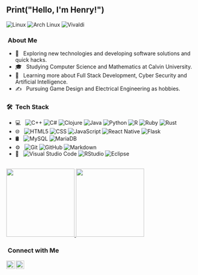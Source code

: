 <h2> Print("Hello, I'm Henry!")</h2>

  ![Linux](https://img.shields.io/badge/Linux-FCC624?style=for-the-badge&logo=linux&logoColor=black)
  ![Arch Linux](https://img.shields.io/badge/Arch_Linux-1793D1?style=for-the-badge&logo=arch-linux&logoColor=white)
  ![Vivaldi](https://img.shields.io/badge/Vivaldi-EF3939?style=for-the-badge&logo=Vivaldi&logoColor=white)

<h3>   &nbsp;About Me </h3>

- 🤔 &nbsp; Exploring new technologies and developing software solutions and quick hacks.
- 🎓 &nbsp; Studying Computer Science and Mathematics at Calvin University.
- 🌱 &nbsp; Learning more about Full Stack Development, Cyber Security and Artificial Intelligence.
- ✍️ &nbsp; Pursuing Game Design and Electrical Engineering as hobbies.

<h3> 🛠 &nbsp;Tech Stack</h3>

- 💻 &nbsp;
  ![C++](https://img.shields.io/badge/C++-333333?style=flat&logo=c%2B%2B&logoColor=white)
  ![C#](https://img.shields.io/badge/C%23-333333?style=flat&logo=c-sharp&logoColor=white)
  ![Clojure](https://img.shields.io/badge/Clojure-333333?style=flat&logo=Clojure&logoColor=Clojure)
  ![Java](https://img.shields.io/badge/Java-333333?style=flat&logo=java&logoColor=white)
  ![Python](https://img.shields.io/badge/Python-333333?style=flat&logo=python&logoColor=ffdd54)
  ![R](https://img.shields.io/badge/R-333333?style=flat&logo=r&logoColor=white)
  ![Ruby](https://img.shields.io/badge/Ruby-333333?style=flat&logo=ruby&logoColor=white)
  ![Rust](https://img.shields.io/badge/Rust-333333?style=flat&logo=rust&logoColor=white)
- 🌐 &nbsp;
  ![HTML5](https://img.shields.io/badge/-HTML5-333333?style=flat&logo=HTML5)
  ![CSS](https://img.shields.io/badge/-CSS-333333?style=flat&logo=CSS3&logoColor=1572B6)
  ![JavaScript](https://img.shields.io/badge/-JavaScript-333333?style=flat&logo=javascript)
  ![React Native](https://img.shields.io/badge/-React_Native-333333?style=flat&logo=react)
  ![Flask](https://img.shields.io/badge/-Flask-333333?style=flat&logo=flask)
- 🛢 &nbsp;
  ![MySQL](https://img.shields.io/badge/-MySQL-333333?style=flat&logo=mysql)
  ![MariaDB](https://img.shields.io/badge/MariaDB-333333?style=flat&logo=mariadb&logoColor=white)
- ⚙️ &nbsp;
  ![Git](https://img.shields.io/badge/-Git-333333?style=flat&logo=git)
  ![GitHub](https://img.shields.io/badge/-GitHub-333333?style=flat&logo=github)
  ![Markdown](https://img.shields.io/badge/-Markdown-333333?style=flat&logo=markdown)
- 🔧 &nbsp;
  ![Visual Studio Code](https://img.shields.io/badge/-Visual%20Studio%20Code-333333?style=flat&logo=visual-studio-code&logoColor=007ACC)
  ![RStudio](https://img.shields.io/badge/-RStudio-333333?style=flat&logo=rstudio)
  ![Eclipse](https://img.shields.io/badge/-Eclipse-333333?style=flat&logo=eclipse-ide&logoColor=2C2255)
<br/>

<a href="https://github.com/hbyr99">
  <img height="180em" src="https://github-readme-stats.vercel.app/api?username=hbyr99&theme=dark&show_icons=true" />
  <img height="180em" src="https://github-readme-stats.vercel.app/api/top-langs/?username=hbyr99&theme=dark&layout=compact" />
</a>

<br/>

<h3>  &nbsp;Connect with Me </h3>

<p align="center">
<a href="https://www.linkedin.com/in/henry-baldacci/">
  <img align="left" alt="Henry's LinkedIn" width="22px" src="https://cdn.jsdelivr.net/npm/simple-icons@v3/icons/linkedin.svg" />
</a>
<a href="https://github.com/hbyr99">
  <img align="left" alt="Henry's Github" width="22px" src="https://cdn.jsdelivr.net/npm/simple-icons@v3/icons/github.svg" />
</a>
<br />
</p>
